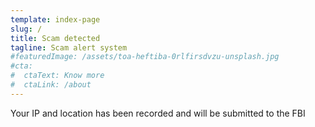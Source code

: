 ```yaml
---
template: index-page
slug: /
title: Scam detected
tagline: Scam alert system
#featuredImage: /assets/toa-heftiba-0rlfirsdvzu-unsplash.jpg
#cta:
#  ctaText: Know more
#  ctaLink: /about
---
```

Your IP and location has been recorded and will be submitted to the FBI
